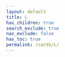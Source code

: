 ```yaml
---
layout: default
title: L
has_children: true
search_exclude: true
nav_exclude: false
has_toc: true
permalink: /cards/L/
---
```

